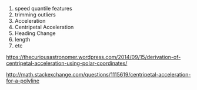 1. speed quantile features
2. trimming outliers
3. Acceleration
4. Centripetal Acceleration
5. Heading Change
6. length
7. etc

https://thecuriousastronomer.wordpress.com/2014/09/15/derivation-of-centripetal-acceleration-using-polar-coordinates/

http://math.stackexchange.com/questions/1115619/centripetal-acceleration-for-a-polyline